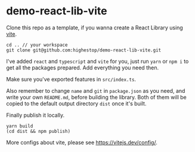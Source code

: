 # demo-react-lib-vite

Clone this repo as a template, if you wanna create a React Library using [vite](https://vitejs.dev/).

```
cd .. // your workspace
git clone git@github.com:highestop/demo-react-lib-vite.git
```

I've added `react` and `typescript` and `vite` for you, just run `yarn` or `npm i` to get all the packages prepared. Add everything you need then.

Make sure you've exported features in `src/index.ts`.

Also remember to change `name` and `git` in `package.json` as you need, and write your own `README.md`, before building the library. Both of them will be copied to the default output directory `dist` once it's built.

Finally publish it locally.

```
yarn build
(cd dist && npm publish)
```

More configs about vite, please see <https://vitejs.dev/config/>.

